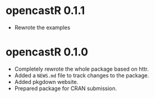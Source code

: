 # opencastR 0.1.1

* Rewrote the examples

# opencastR 0.1.0

* Completely rewrote the whole package based on httr.
* Added a `NEWS.md` file to track changes to the package.
* Added pkgdown website.
* Prepared package for CRAN submission.
